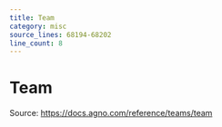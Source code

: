 ```yaml
---
title: Team
category: misc
source_lines: 68194-68202
line_count: 8
---
```


# Team
Source: https://docs.agno.com/reference/teams/team



<Snippet file="team-reference.mdx" />


